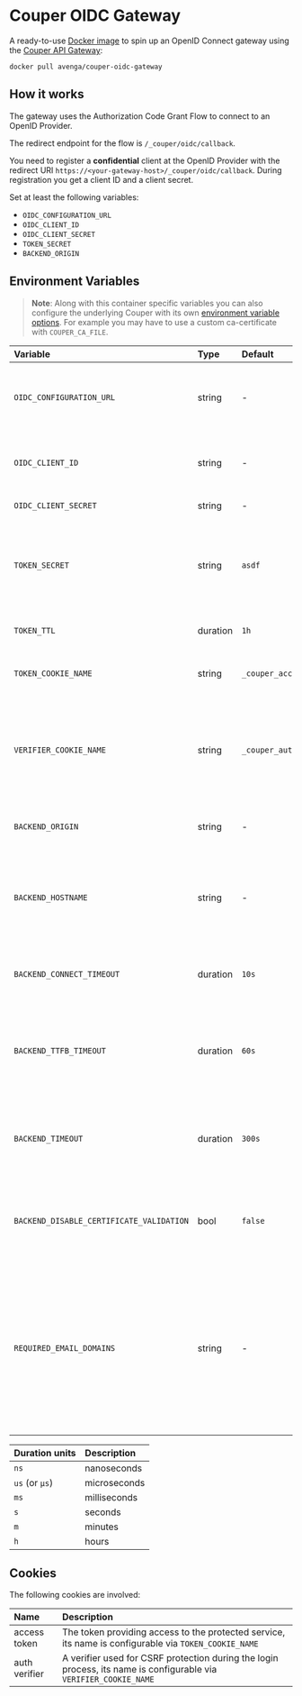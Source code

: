 # Couper OIDC Gateway

A ready-to-use [Docker image](https://hub.docker.com/r/avenga/couper-oidc-gateway) to spin up an OpenID Connect gateway using the [Couper API Gateway](https://github.com/avenga/couper):

`docker pull avenga/couper-oidc-gateway`

## How it works

The gateway uses the Authorization Code Grant Flow to connect to an OpenID Provider.

The redirect endpoint for the flow is `/_couper/oidc/callback`.

You need to register a **confidential** client at the OpenID Provider with the redirect URI `https://<your-gateway-host>/_couper/oidc/callback`. During registration you get a client ID and a client secret.

Set at least the following variables:

* `OIDC_CONFIGURATION_URL`
* `OIDC_CLIENT_ID`
* `OIDC_CLIENT_SECRET`
* `TOKEN_SECRET`
* `BACKEND_ORIGIN`

## Environment Variables

> **Note**: Along with this container specific variables you can also configure the underlying Couper with its own
> [environment variable options](https://github.com/avenga/couper/blob/master/DOCKER.md#environment-options).
> For example you may have to use a custom ca-certificate with `COUPER_CA_FILE`.

| Variable                                 | Type     | Default                | Description                                                                                   | Example                                        |
|:-----------------------------------------|:---------|:-----------------------|:----------------------------------------------------------------------------------------------|:-----------------------------------------------|
| `OIDC_CONFIGURATION_URL`                 | string   | -                      | The URL of the OpenID configuration at the OpenID Provider                                    | `https://.../.well-known/openid-configuration` |
| `OIDC_CLIENT_ID`                         | string   | -                      | The client ID of the client registered at the OpenID Provider                                 | -                                              |
| `OIDC_CLIENT_SECRET`                     | string   | -                      | The client secret                                                                             | -                                              |
| `TOKEN_SECRET`                           | string   | `asdf`                 | The secret used for signing the access token (the signature algorithm is `HS256`)             | `$e(rE4`                                       |
| `TOKEN_TTL`                              | duration | `1h`                   | The time-to-live of the access token                                                          | `1h`                                           |
| `TOKEN_COOKIE_NAME`                      | string   | `_couper_access_token` | The name of the cookie storing the access token                                               | `_couper_access_token`                         |
| `VERIFIER_COOKIE_NAME`                   | string   | `_couper_authvv`       | The name of the cookie storing the verifier used for CSRF protection during the login process | `_couper_authvv`                               |
| `BACKEND_ORIGIN`                         | string   | -                      | The origin of the service to be protected                                                     | `https://www.example.com`                      |
| `BACKEND_HOSTNAME`                       | string   | -                      | The value of the HTTP host header field for the request to the protected service              | -                                              |
| `BACKEND_CONNECT_TIMEOUT`                | duration | `10s`                  | The total timeout for dialing and connect to the origin                                       | -                                              |
| `BACKEND_TTFB_TIMEOUT`                   | duration | `60s`                  | The duration from writing the full request to the origin and receiving the answer             | -                                              |
| `BACKEND_TIMEOUT`                        | duration | `300s`                 | The total deadline duration a backend request has for write and read/pipe                     | -                                              |
| `BACKEND_DISABLE_CERTIFICATE_VALIDATION` | bool     | `false`                | Disables the peer certificate validation for the protected service                            | -                                              |
| `REQUIRED_EMAIL_DOMAINS`                 | string   | -                      | If non-empty: a list of comma-separated domains, one of which the user's email address (as per the ID token's `email` claim) must have, in order for the user to pass | `example.com,example.org` |

| Duration units | Description  |
|:---------------|:-------------|
| `ns`           | nanoseconds  |
| `us` (or `µs`) | microseconds |
| `ms`           | milliseconds |
| `s`            | seconds      |
| `m`            | minutes      |
| `h`            | hours        |

## Cookies

The following cookies are involved:

| Name          | Description                                                                                                       |
|:--------------|:------------------------------------------------------------------------------------------------------------------|
| access token  | The token providing access to the protected service, its name is configurable via `TOKEN_COOKIE_NAME`             |
| auth verifier | A verifier used for CSRF protection during the login process, its name is configurable via `VERIFIER_COOKIE_NAME` |
